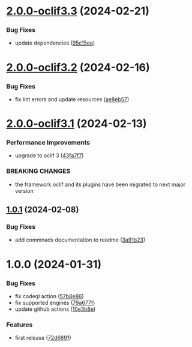 # [2.0.0-oclif3.3](https://github.com/commercelayer/commercelayer-cli-plugin-provisioning/compare/v2.0.0-oclif3.2...v2.0.0-oclif3.3) (2024-02-21)


### Bug Fixes

* update dependencies ([95c15ee](https://github.com/commercelayer/commercelayer-cli-plugin-provisioning/commit/95c15ee526cfe5f367c269f703d8fdbe84a9b194))

# [2.0.0-oclif3.2](https://github.com/commercelayer/commercelayer-cli-plugin-provisioning/compare/v2.0.0-oclif3.1...v2.0.0-oclif3.2) (2024-02-16)


### Bug Fixes

* fix lint errors and update resources ([ae8eb57](https://github.com/commercelayer/commercelayer-cli-plugin-provisioning/commit/ae8eb574750bca661c81584cdcf433f324503463))

# [2.0.0-oclif3.1](https://github.com/commercelayer/commercelayer-cli-plugin-provisioning/compare/v1.0.1...v2.0.0-oclif3.1) (2024-02-13)


### Performance Improvements

* upgrade to oclif 3 ([43fa7f7](https://github.com/commercelayer/commercelayer-cli-plugin-provisioning/commit/43fa7f7aa3150f9e9a8f0eb0d8c8b01ea33f5e5a))


### BREAKING CHANGES

* the framework oclif and its plugins have been migrated to next major version

## [1.0.1](https://github.com/commercelayer/commercelayer-cli-plugin-provisioning/compare/v1.0.0...v1.0.1) (2024-02-08)


### Bug Fixes

* add commnads documentation to readme ([3a91b23](https://github.com/commercelayer/commercelayer-cli-plugin-provisioning/commit/3a91b23663c3a7093bcac393faafe4e453413f5d))

# 1.0.0 (2024-01-31)


### Bug Fixes

* fix codeql action ([57b8e86](https://github.com/commercelayer/commercelayer-cli-plugin-provisioning/commit/57b8e860c30a3a339730b522ac5f1159c9344574))
* fix supported engines ([79a677f](https://github.com/commercelayer/commercelayer-cli-plugin-provisioning/commit/79a677fd0014d1548494dd11d20f4e81ce1709fd))
* update github actions ([10e3b8e](https://github.com/commercelayer/commercelayer-cli-plugin-provisioning/commit/10e3b8ea330e8ff72a9d6ba366b86d777f217492))


### Features

* first release ([72d6891](https://github.com/commercelayer/commercelayer-cli-plugin-provisioning/commit/72d68910071368262fb4f311320f12ed8093c671))
